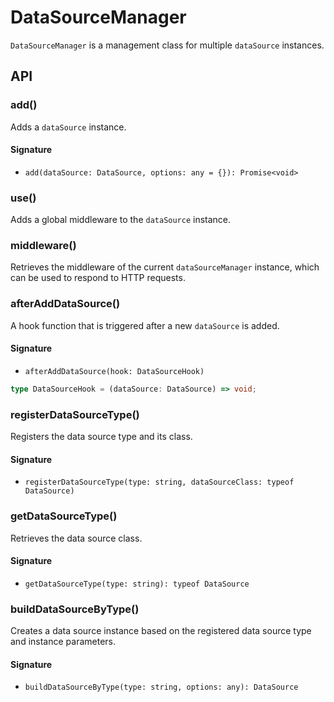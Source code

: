 # DataSourceManager

`DataSourceManager` is a management class for multiple `dataSource` instances.

## API

### add()
Adds a `dataSource` instance.

#### Signature

- `add(dataSource: DataSource, options: any = {}): Promise<void>`

### use()

Adds a global middleware to the `dataSource` instance.

### middleware()

Retrieves the middleware of the current `dataSourceManager` instance, which can be used to respond to HTTP requests.

### afterAddDataSource()

A hook function that is triggered after a new `dataSource` is added.

#### Signature

- `afterAddDataSource(hook: DataSourceHook)`

```typescript
type DataSourceHook = (dataSource: DataSource) => void;
```

### registerDataSourceType()

Registers the data source type and its class.

#### Signature

- `registerDataSourceType(type: string, dataSourceClass: typeof DataSource)`

### getDataSourceType()

Retrieves the data source class.

#### Signature

- `getDataSourceType(type: string): typeof DataSource`

### buildDataSourceByType()

Creates a data source instance based on the registered data source type and instance parameters.

#### Signature

- `buildDataSourceByType(type: string, options: any): DataSource`
